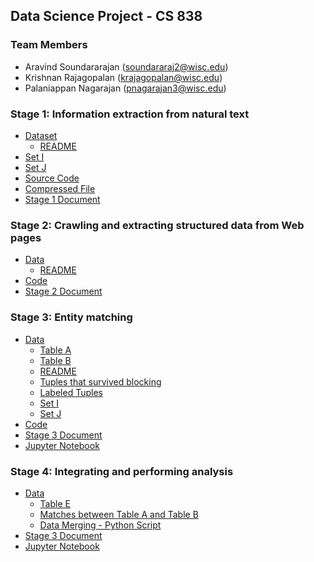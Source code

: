## Data Science Project - CS 838

### Team Members
- Aravind Soundararajan (soundararaj2@wisc.edu)
- Krishnan Rajagopalan (krajagopalan@wisc.edu)
- Palaniappan Nagarajan (pnagarajan3@wisc.edu)

### Stage 1: Information extraction from natural text
- [Dataset](https://github.com/daravinds/CS-838/tree/master/Stage1-NER/mod)
	- [README](https://github.com/daravinds/CS-838/blob/master/Stage1-NER/mod/README.md)
- [Set I](https://github.com/daravinds/CS-838/tree/master/Stage1-NER/dev_set)
- [Set J](https://github.com/daravinds/CS-838/tree/master/Stage1-NER/test_set)
- [Source Code](https://github.com/daravinds/CS-838/tree/master/Stage1-NER/)
- [Compressed File](https://github.com/daravinds/CS-838/blob/master/Stage1-NER/all_files.zip)
- [Stage 1 Document](https://github.com/daravinds/CS-838/blob/master/Stage1-NER/Stage_1_Document.pdf)

### Stage 2: Crawling and extracting structured data from Web pages
- [Data](https://github.com/daravinds/CS-838/tree/master/Stage2-WebCrawling/data)
	- [README](https://github.com/daravinds/CS-838/blob/master/Stage2-WebCrawling/data/README.md)
- [Code](https://github.com/daravinds/CS-838/tree/master/Stage2-WebCrawling/code)
- [Stage 2 Document](https://github.com/daravinds/CS-838/blob/master/Stage2-WebCrawling/Stage_2_Document.pdf)

### Stage 3: Entity matching
- [Data](https://github.com/daravinds/CS-838/blob/master/Stage3-EntityMatching/DATA/)
	- [Table A](https://github.com/daravinds/CS-838/blob/master/Stage3-EntityMatching/DATA/goodreads.csv)
	- [Table B](https://github.com/daravinds/CS-838/blob/master/Stage3-EntityMatching/DATA/bookdepository.csv)
	- [README](https://github.com/daravinds/CS-838/blob/master/Stage3-EntityMatching/DATA/README.md)
	- [Tuples that survived blocking](https://github.com/daravinds/CS-838/blob/master/Stage3-EntityMatching/DATA/after_blocking_tuples.csv)
	- [Labeled Tuples](https://github.com/daravinds/CS-838/blob/master/Stage3-EntityMatching/DATA/labelled_data.csv)
	- [Set I](https://github.com/daravinds/CS-838/blob/master/Stage3-EntityMatching/DATA/train_set.csv)
	- [Set J](https://github.com/daravinds/CS-838/blob/master/Stage3-EntityMatching/DATA/test_set.csv)
- [Code](https://github.com/daravinds/CS-838/tree/master/Stage3-EntityMatching/CODE)
- [Stage 3 Document](https://github.com/daravinds/CS-838/blob/master/Stage3-EntityMatching/Stage_3_Document.pdf)
- [Jupyter Notebook](https://github.com/daravinds/CS-838/blob/master/Stage3-EntityMatching/CODE/entity_matching.ipynb)

### Stage 4: Integrating and performing analysis
- [Data](https://github.com/daravinds/CS-838/blob/master/Stage4-IntegrationAndAnalysis)
	- [Table E](https://github.com/daravinds/CS-838/blob/master/Stage4-IntegrationAndAnalysis)
	- [Matches between Table A and Table B](https://github.com/daravinds/CS-838/blob/master/Stage4-IntegrationAndAnalysis)
	- [Data Merging - Python Script](https://github.com/daravinds/CS-838/blob/master/Stage4-IntegrationAndAnalysis)
- [Stage 3 Document](https://github.com/daravinds/CS-838/blob/master/Stage4-IntegrationAndAnalysis)
- [Jupyter Notebook](https://github.com/daravinds/CS-838/blob/master/Stage4-IntegrationAndAnalysis)
